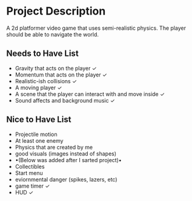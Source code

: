 # Project Description

A 2d platformer video game that uses semi-realistic physics. The player should be able to navigate the world.

## Needs to Have List
- Gravity that acts on the player ✓
- Momentum that acts on the player ✓
- Realistic-ish collisions ✓
- A moving player ✓
- A scene that the player can interact with and move inside ✓
- Sound affects and background music ✓

## Nice to Have List
- Projectile motion
- At least one enemy
- Physics that are created by me
- good visuals (images instead of shapes)
- •(Below was added after I sarted project)•
- Collectibles
- Start menu
- eviornmental danger (spikes, lazers, etc) 
- game timer ✓
- HUD ✓